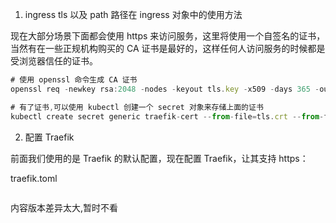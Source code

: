 1. ingress tls 以及 path 路径在 ingress 对象中的使⽤⽅法

现在⼤部分场景下⾯都会使⽤ https 来访问服务，这里将使⽤⼀个⾃签名的证书， 当然有在⼀些正规机构购买的 CA 证书是最好的，这样任何⼈访问服务的时候都是受浏览器信任的证书。

```javascript
# 使⽤ openssl 命令⽣成 CA 证书
openssl req -newkey rsa:2048 -nodes -keyout tls.key -x509 -days 365 -out tls.crt

# 有了证书,可以使⽤ kubectl 创建⼀个 secret 对象来存储上⾯的证书
kubectl create secret generic traefik-cert --from-file=tls.crt --from-file=tls.key -n ku be-system
```



2. 配置 Traefik

前⾯我们使⽤的是 Traefik 的默认配置，现在配置 Traefik，让其⽀持 https：



traefik.toml

```javascript

```







内容版本差异太大,暂时不看